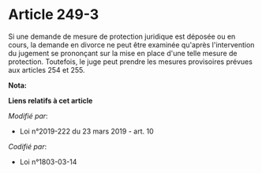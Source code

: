 # Article 249-3

Si une demande de mesure de protection juridique est déposée ou en cours, la demande en divorce ne peut être examinée
qu'après l'intervention du jugement se prononçant sur la mise en place d'une telle mesure de protection. Toutefois, le juge
peut prendre les mesures provisoires prévues aux articles 254 et 255.

**Nota:**



**Liens relatifs à cet article**

_Modifié par_:

  - Loi n°2019-222 du 23 mars 2019 - art. 10

_Codifié par_:

  - Loi n°1803-03-14
